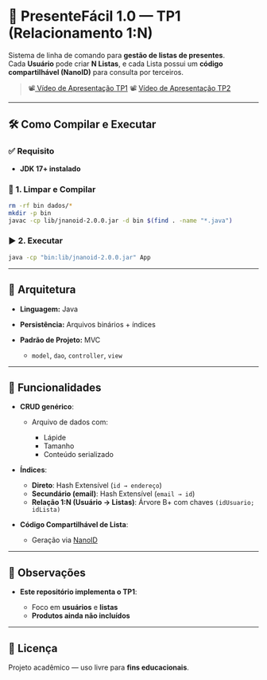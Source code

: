 # 🎁 PresenteFácil 1.0 — TP1 (Relacionamento 1:N)

Sistema de linha de comando para **gestão de listas de presentes**.  
Cada **Usuário** pode criar **N Listas**, e cada Lista possui um **código compartilhável (NanoID)** para consulta por terceiros.

> 📽️[ Vídeo de Apresentação TP1](https://youtu.be/NpyloV69Be0)
> 📽️ [Vídeo de Apresentação TP2](https://www.youtube.com/watch?si=7E3g5fbp5sFOmfiV&v=s9rRcJV1k44&feature=youtu.be)


---

## 🛠️ Como Compilar e Executar

### ✅ Requisito
- **JDK 17+ instalado**

### 🔄 1. Limpar e Compilar

```bash
rm -rf bin dados/*
mkdir -p bin
javac -cp lib/jnanoid-2.0.0.jar -d bin $(find . -name "*.java")
````

### ▶️ 2. Executar

```bash
java -cp "bin:lib/jnanoid-2.0.0.jar" App
```

---

## 🧱 Arquitetura

* **Linguagem:** Java
* **Persistência:** Arquivos binários + índices
* **Padrão de Projeto:** MVC

  * `model`, `dao`, `controller`, `view`

---

## 📂 Funcionalidades

* **CRUD genérico**:

  * Arquivo de dados com:

    * Lápide
    * Tamanho
    * Conteúdo serializado

* **Índices**:

  * **Direto**: Hash Extensível (`id → endereço`)
  * **Secundário (email)**: Hash Extensível (`email → id`)
  * **Relação 1:N (Usuário → Listas)**: Árvore B+ com chaves `(idUsuario; idLista)`

* **Código Compartilhável de Lista**:

  * Geração via [NanoID](https://github.com/aventrix/jnanoid)

---

## 📌 Observações

* **Este repositório implementa o TP1**:

  * Foco em **usuários** e **listas**
  * **Produtos ainda não incluídos**

---

## 📄 Licença

Projeto acadêmico — uso livre para **fins educacionais**.
